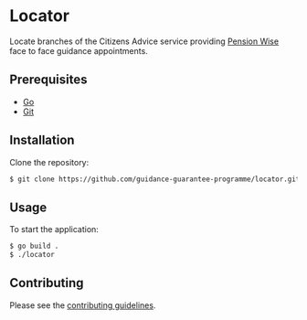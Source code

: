# Locator

Locate branches of the Citizens Advice service providing [Pension Wise] face to face guidance appointments.


## Prerequisites

* [Go]
* [Git]


## Installation

Clone the repository:

```sh
$ git clone https://github.com/guidance-guarantee-programme/locator.git
```

## Usage

To start the application:

```sh
$ go build .
$ ./locator
```

## Contributing

Please see the [contributing guidelines](/CONTRIBUTING.md).

[git]: http://git-scm.com
[go]: https://golang.org
[pension wise]: https://www.pensionwise.gov.uk
